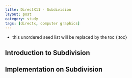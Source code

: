 ```yaml
---
title: DirectX11 - Subdivision
layout: post
category: study
tags: [directx, computer graphics]
---
```


* this unordered seed list will be replaced by the toc
{:toc}

## Introduction to Subdivision


## Implementation on Subdivision